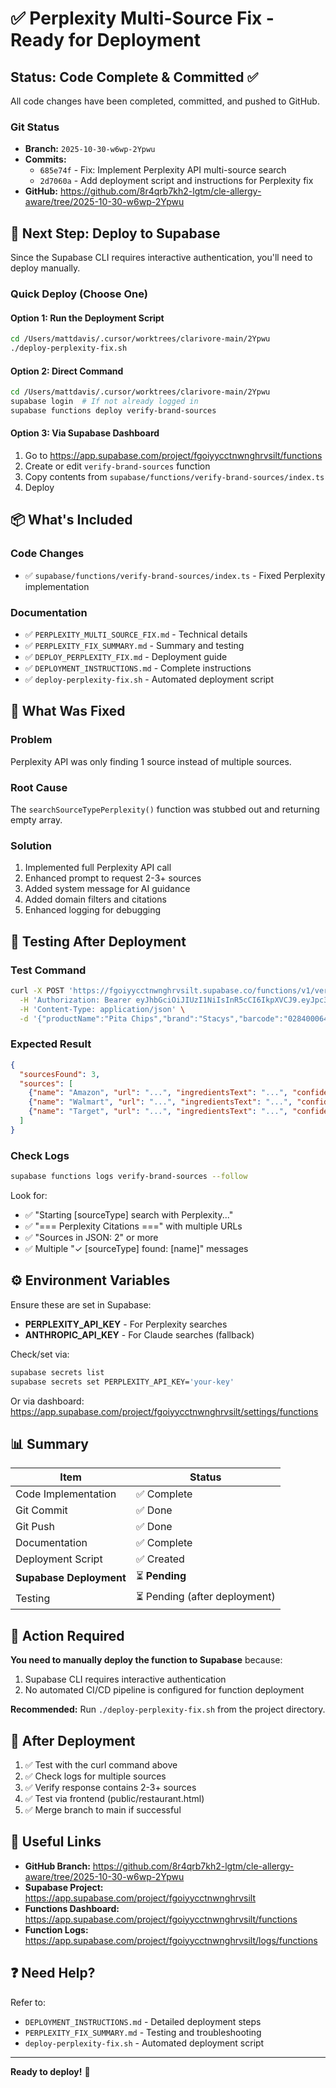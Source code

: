 # ✅ Perplexity Multi-Source Fix - Ready for Deployment

## Status: Code Complete & Committed ✅

All code changes have been completed, committed, and pushed to GitHub.

### Git Status
- **Branch:** `2025-10-30-w6wp-2Ypwu`
- **Commits:** 
  - `685e74f` - Fix: Implement Perplexity API multi-source search
  - `2d7060a` - Add deployment script and instructions for Perplexity fix
- **GitHub:** https://github.com/8r4qrb7kh2-lgtm/cle-allergy-aware/tree/2025-10-30-w6wp-2Ypwu

## 🚀 Next Step: Deploy to Supabase

Since the Supabase CLI requires interactive authentication, you'll need to deploy manually.

### Quick Deploy (Choose One)

#### Option 1: Run the Deployment Script
```bash
cd /Users/mattdavis/.cursor/worktrees/clarivore-main/2Ypwu
./deploy-perplexity-fix.sh
```

#### Option 2: Direct Command
```bash
cd /Users/mattdavis/.cursor/worktrees/clarivore-main/2Ypwu
supabase login  # If not already logged in
supabase functions deploy verify-brand-sources
```

#### Option 3: Via Supabase Dashboard
1. Go to https://app.supabase.com/project/fgoiyycctnwnghrvsilt/functions
2. Create or edit `verify-brand-sources` function
3. Copy contents from `supabase/functions/verify-brand-sources/index.ts`
4. Deploy

## 📦 What's Included

### Code Changes
- ✅ `supabase/functions/verify-brand-sources/index.ts` - Fixed Perplexity implementation

### Documentation
- ✅ `PERPLEXITY_MULTI_SOURCE_FIX.md` - Technical details
- ✅ `PERPLEXITY_FIX_SUMMARY.md` - Summary and testing
- ✅ `DEPLOY_PERPLEXITY_FIX.md` - Deployment guide
- ✅ `DEPLOYMENT_INSTRUCTIONS.md` - Complete instructions
- ✅ `deploy-perplexity-fix.sh` - Automated deployment script

## 🔧 What Was Fixed

### Problem
Perplexity API was only finding 1 source instead of multiple sources.

### Root Cause
The `searchSourceTypePerplexity()` function was stubbed out and returning empty array.

### Solution
1. Implemented full Perplexity API call
2. Enhanced prompt to request 2-3+ sources
3. Added system message for AI guidance
4. Added domain filters and citations
5. Enhanced logging for debugging

## 🧪 Testing After Deployment

### Test Command
```bash
curl -X POST 'https://fgoiyycctnwnghrvsilt.supabase.co/functions/v1/verify-brand-sources' \
  -H 'Authorization: Bearer eyJhbGciOiJIUzI1NiIsInR5cCI6IkpXVCJ9.eyJpc3MiOiJzdXBhYmFzZSIsInJlZiI6ImZnb2l5eWNjdG53bmdocnZzaWx0Iiwicm9sZSI6ImFub24iLCJpYXQiOjE3NjA0MzY1MjYsImV4cCI6MjA3NjAxMjUyNn0.xlSSXr0Gl7j-vsckrj-2anpPmp4BG2SUIdN-_dquSA8' \
  -H 'Content-Type: application/json' \
  -d '{"productName":"Pita Chips","brand":"Stacys","barcode":"028400064316","provider":"perplexity"}'
```

### Expected Result
```json
{
  "sourcesFound": 3,
  "sources": [
    {"name": "Amazon", "url": "...", "ingredientsText": "...", "confidence": 95},
    {"name": "Walmart", "url": "...", "ingredientsText": "...", "confidence": 90},
    {"name": "Target", "url": "...", "ingredientsText": "...", "confidence": 85}
  ]
}
```

### Check Logs
```bash
supabase functions logs verify-brand-sources --follow
```

Look for:
- ✅ "Starting [sourceType] search with Perplexity..."
- ✅ "=== Perplexity Citations ===" with multiple URLs
- ✅ "Sources in JSON: 2" or more
- ✅ Multiple "✓ [sourceType] found: [name]" messages

## ⚙️ Environment Variables

Ensure these are set in Supabase:
- **PERPLEXITY_API_KEY** - For Perplexity searches
- **ANTHROPIC_API_KEY** - For Claude searches (fallback)

Check/set via:
```bash
supabase secrets list
supabase secrets set PERPLEXITY_API_KEY='your-key'
```

Or via dashboard: https://app.supabase.com/project/fgoiyycctnwnghrvsilt/settings/functions

## 📊 Summary

| Item | Status |
|------|--------|
| Code Implementation | ✅ Complete |
| Git Commit | ✅ Done |
| Git Push | ✅ Done |
| Documentation | ✅ Complete |
| Deployment Script | ✅ Created |
| **Supabase Deployment** | ⏳ **Pending** |
| Testing | ⏳ Pending (after deployment) |

## 🎯 Action Required

**You need to manually deploy the function to Supabase** because:
1. Supabase CLI requires interactive authentication
2. No automated CI/CD pipeline is configured for function deployment

**Recommended:** Run `./deploy-perplexity-fix.sh` from the project directory.

## 📝 After Deployment

1. ✅ Test with the curl command above
2. ✅ Check logs for multiple sources
3. ✅ Verify response contains 2-3+ sources
4. ✅ Test via frontend (public/restaurant.html)
5. ✅ Merge branch to main if successful

## 🔗 Useful Links

- **GitHub Branch:** https://github.com/8r4qrb7kh2-lgtm/cle-allergy-aware/tree/2025-10-30-w6wp-2Ypwu
- **Supabase Project:** https://app.supabase.com/project/fgoiyycctnwnghrvsilt
- **Functions Dashboard:** https://app.supabase.com/project/fgoiyycctnwnghrvsilt/functions
- **Function Logs:** https://app.supabase.com/project/fgoiyycctnwnghrvsilt/logs/functions

## ❓ Need Help?

Refer to:
- `DEPLOYMENT_INSTRUCTIONS.md` - Detailed deployment steps
- `PERPLEXITY_FIX_SUMMARY.md` - Testing and troubleshooting
- `deploy-perplexity-fix.sh` - Automated deployment script

---

**Ready to deploy!** 🚀

